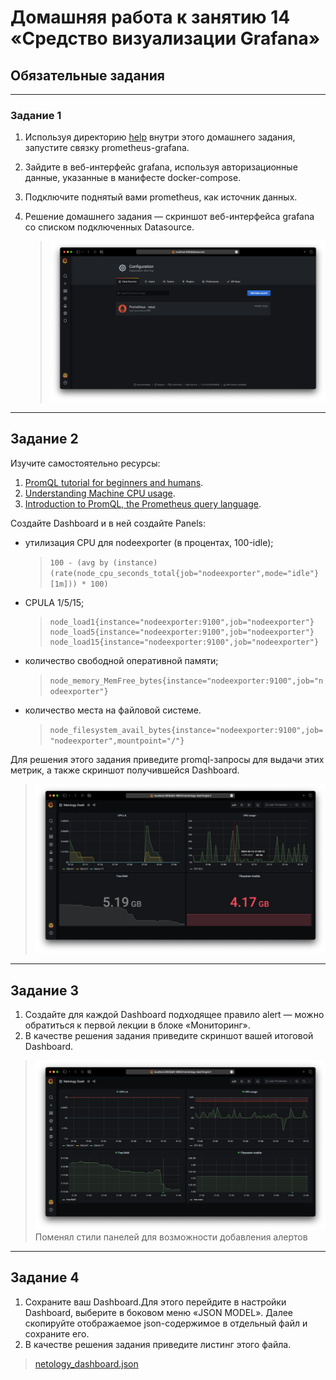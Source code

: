 # Домашняя работа к занятию 14 «Средство визуализации Grafana»

## Обязательные задания

---

### Задание 1

1. Используя директорию [help](./help) внутри этого домашнего задания, запустите связку prometheus-grafana.
1. Зайдите в веб-интерфейс grafana, используя авторизационные данные, указанные в манифесте docker-compose.
1. Подключите поднятый вами prometheus, как источник данных.
1. Решение домашнего задания — скриншот веб-интерфейса grafana со списком подключенных Datasource.

   > ![](img/01.png)

---

## Задание 2

Изучите самостоятельно ресурсы:

1. [PromQL tutorial for beginners and humans](https://valyala.medium.com/promql-tutorial-for-beginners-9ab455142085).
1. [Understanding Machine CPU usage](https://www.robustperception.io/understanding-machine-cpu-usage).
1. [Introduction to PromQL, the Prometheus query language](https://grafana.com/blog/2020/02/04/introduction-to-promql-the-prometheus-query-language/).

Создайте Dashboard и в ней создайте Panels:

- утилизация CPU для nodeexporter (в процентах, 100-idle);
  > `100 - (avg by (instance) (rate(node_cpu_seconds_total{job="nodeexporter",mode="idle"}[1m])) * 100)`
- CPULA 1/5/15;
  > ```
  > node_load1{instance="nodeexporter:9100",job="nodeexporter"}
  > node_load5{instance="nodeexporter:9100",job="nodeexporter"}
  > node_load15{instance="nodeexporter:9100",job="nodeexporter"}
  > ```
- количество свободной оперативной памяти;
  > `node_memory_MemFree_bytes{instance="nodeexporter:9100",job="nodeexporter"}`
- количество места на файловой системе.
  > `node_filesystem_avail_bytes{instance="nodeexporter:9100",job="nodeexporter",mountpoint="/"}`

Для решения этого задания приведите promql-запросы для выдачи этих метрик, а также скриншот получившейся Dashboard.

  > ![](img/02.png)

---

## Задание 3

1. Создайте для каждой Dashboard подходящее правило alert — можно обратиться к первой лекции в блоке «Мониторинг».
1. В качестве решения задания приведите скриншот вашей итоговой Dashboard.

  > ![](img/03.png)
  > Поменял стили панелей для возможности добавления алертов

---

## Задание 4

1. Сохраните ваш Dashboard.Для этого перейдите в настройки Dashboard, выберите в боковом меню «JSON MODEL». Далее скопируйте отображаемое json-содержимое в отдельный файл и сохраните его.
1. В качестве решения задания приведите листинг этого файла.

  > [netology_dashboard.json](netology_dashboard.json)
